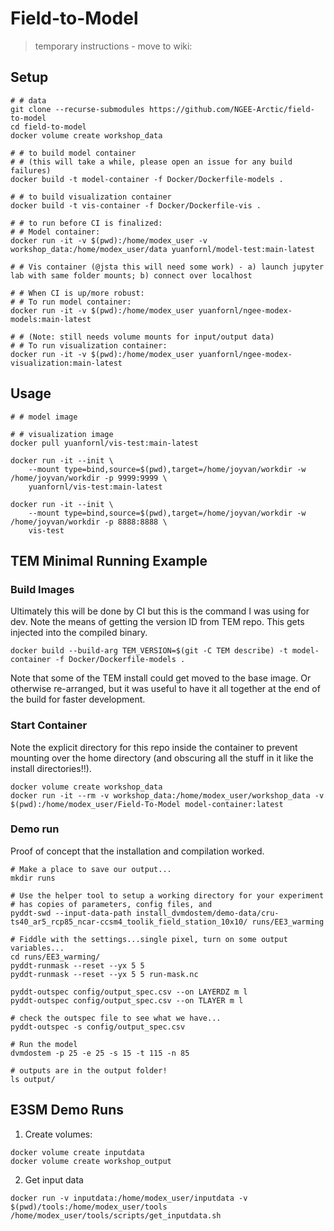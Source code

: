 # Field-to-Model

> temporary instructions - move to wiki:

## Setup

```shell
# # data
git clone --recurse-submodules https://github.com/NGEE-Arctic/field-to-model
cd field-to-model
docker volume create workshop_data

# # to build model container
# # (this will take a while, please open an issue for any build failures)
docker build -t model-container -f Docker/Dockerfile-models . 

# # to build visualization container
docker build -t vis-container -f Docker/Dockerfile-vis .

# # to run before CI is finalized:
# # Model container:
docker run -it -v $(pwd):/home/modex_user -v workshop_data:/home/modex_user/data yuanfornl/model-test:main-latest

# # Vis container (@jsta this will need some work) - a) launch jupyter lab with same folder mounts; b) connect over localhost

# # When CI is up/more robust:
# # To run model container:
docker run -it -v $(pwd):/home/modex_user yuanfornl/ngee-modex-models:main-latest

# # (Note: still needs volume mounts for input/output data)
# # To run visualization container: 
docker run -it -v $(pwd):/home/modex_user yuanfornl/ngee-modex-visualization:main-latest
```

## Usage

```shell
# # model image

# # visualization image
docker pull yuanfornl/vis-test:main-latest

docker run -it --init \
    --mount type=bind,source=$(pwd),target=/home/joyvan/workdir -w /home/joyvan/workdir -p 9999:9999 \
    yuanfornl/vis-test:main-latest

docker run -it --init \
    --mount type=bind,source=$(pwd),target=/home/joyvan/workdir -w /home/joyvan/workdir -p 8888:8888 \
    vis-test
```


## TEM Minimal Running Example

### Build Images

Ultimately this will be done by CI but this is the command I was using for dev.
Note the means of getting the version ID from TEM repo. This gets injected into
the compiled binary.

```shell
docker build --build-arg TEM_VERSION=$(git -C TEM describe) -t model-container -f Docker/Dockerfile-models .  
```

Note that some of the TEM install could get moved to the base image. Or
otherwise re-arranged, but it was useful to have it all together at the end
of the build for faster development.

### Start Container

Note the explicit directory for this repo inside the container to prevent
mounting over the home directory (and obscuring all the stuff in it like the
install directories!!).

```shell
docker volume create workshop_data
docker run -it --rm -v workshop_data:/home/modex_user/workshop_data -v $(pwd):/home/modex_user/Field-To-Model model-container:latest
```

### Demo run

Proof of concept that the installation and compilation worked.

```shell
# Make a place to save our output...
mkdir runs

# Use the helper tool to setup a working directory for your experiment
# has copies of parameters, config files, and 
pyddt-swd --input-data-path install_dvmdostem/demo-data/cru-ts40_ar5_rcp85_ncar-ccsm4_toolik_field_station_10x10/ runs/EE3_warming

# Fiddle with the settings...single pixel, turn on some output variables...
cd runs/EE3_warming/
pyddt-runmask --reset --yx 5 5
pyddt-runmask --reset --yx 5 5 run-mask.nc 

pyddt-outspec config/output_spec.csv --on LAYERDZ m l
pyddt-outspec config/output_spec.csv --on TLAYER m l 

# check the outspec file to see what we have...
pyddt-outspec -s config/output_spec.csv 

# Run the model
dvmdostem -p 25 -e 25 -s 15 -t 115 -n 85

# outputs are in the output folder!
ls output/
```

## E3SM Demo Runs

1) Create volumes:
```shell
docker volume create inputdata
docker volume create workshop_output
```

2) Get input data
```shell
docker run -v inputdata:/home/modex_user/inputdata -v $(pwd)/tools:/home/modex_user/tools /home/modex_user/tools/scripts/get_inputdata.sh
```



